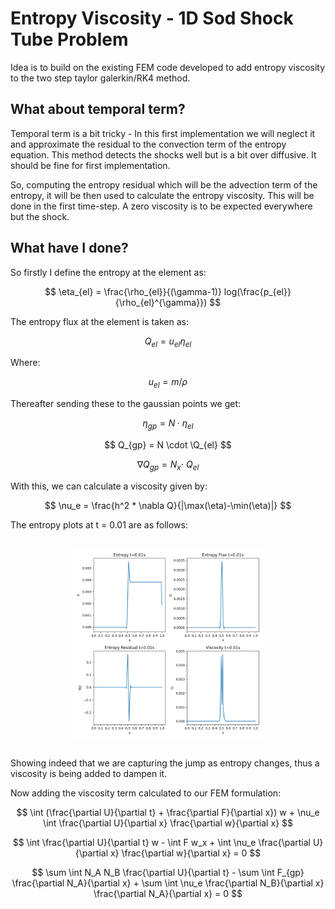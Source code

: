 # Entropy Viscosity - 1D Sod Shock Tube Problem

Idea is to build on the existing FEM code developed to add entropy viscosity to the two step taylor galerkin/RK4 method.

## What about temporal term?
Temporal term is a bit tricky - In this first implementation we will neglect it and approximate the residual to the convection term of the entropy equation. This method detects the shocks well but is a bit over diffusive. It should be fine for first implementation. 

So, computing the entropy residual which will be the advection term of the entropy, it will be then used to calculate the entropy viscosity. This will be done in the first time-step. A zero viscosity is to be expected everywhere but the shock. 

## What have I done?

So firstly I define the entropy at the element as:

$$
\eta_{el} = \frac{\rho_{el}}{(\gamma-1)} log(\frac{p_{el}}{\rho_{el}^{\gamma}})
$$

The entropy flux at the element is taken as:

$$
Q_{el} = u_{el} \eta_{el}
$$

Where:

$$
u_{el} = m/\rho
$$

Thereafter sending these to the gaussian points we get:

$$
\eta_{gp} = N \cdot \eta_{el}
$$

$$
Q_{gp} = N \cdot \Q_{el}
$$

$$
\nabla Q_{gp} = N_x \cdot \ Q_{el}
$$


With this, we can calculate a viscosity given by:

$$
\nu_e = \frac{h^2 * \nabla Q}{|\max(\eta)-\min(\eta)|}    
$$

The entropy plots at t = 0.01 are as follows:

<br>
<div>
    <img src="./RK4_TG2_two_step_EV/RK4_TG2_two_step_EV_entropy_plots_t=0.01.png" alt="Viscosity Graph at Timestep 1" style="display: block; margin: 0 auto; width: 60%;">
</div>
<br>

Showing indeed that we are capturing the jump as entropy changes, thus a viscosity is being added to dampen it.

Now adding the viscosity term calculated to our FEM formulation:

$$
\int (\frac{\partial U}{\partial t} + \frac{\partial F}{\partial x}) w + \nu_e \int \frac{\partial U}{\partial x} \frac{\partial w}{\partial x} 
$$

$$
\int \frac{\partial U}{\partial t} w - \int F w_x + \int \nu_e \frac{\partial U}{\partial x} \frac{\partial w}{\partial x} = 0
$$

$$
\sum \int N_A N_B \frac{\partial U}{\partial t} - \sum \int F_{gp} \frac{\partial N_A}{\partial x} + \sum \int \nu_e \frac{\partial N_B}{\partial x} \frac{\partial N_A}{\partial x} = 0
$$